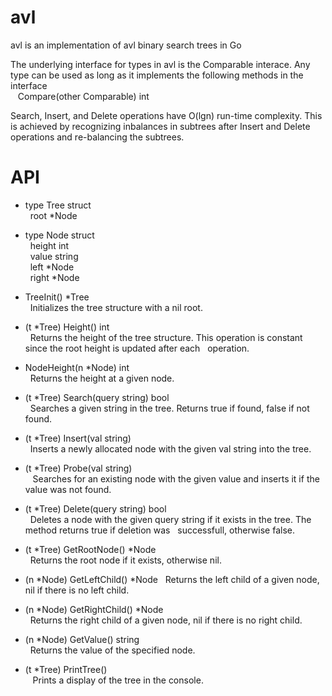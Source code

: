 # avl
avl is an implementation of avl binary search trees in Go

The underlying interface for types in avl is the Comparable interace. Any type can be used as long as it implements the following methods in the interface  
&nbsp;&nbsp; Compare(other Comparable) int

Search, Insert, and Delete operations have O(lgn) run-time complexity. This is achieved by recognizing inbalances in subtrees after Insert and Delete operations and re-balancing the subtrees.

# API
- type Tree struct  
   &nbsp;&nbsp;root *Node

- type Node struct  
  &nbsp;&nbsp;height int  
   &nbsp;&nbsp;value  string  
   &nbsp;&nbsp;left   *Node  
   &nbsp;&nbsp;right  *Node  
  
  
- TreeInit() *Tree  
&nbsp;&nbsp;Initializes the tree structure with a nil root.

- (t *Tree) Height() int  
 &nbsp;&nbsp;Returns the height of the tree structure. This operation is constant since the root height is updated after each  &nbsp;&nbsp;operation.
 
- NodeHeight(n *Node) int  
 &nbsp;&nbsp;Returns the height at a given node.
 
- (t *Tree) Search(query string) bool  
 &nbsp;&nbsp;Searches a given string in the tree. Returns true if found, false if not found.
 
- (t *Tree) Insert(val string)  
 &nbsp;&nbsp;Inserts a newly allocated node with the given val string into the tree.

- (t *Tree) Probe(val string)  
&nbsp;&nbsp; Searches for an existing node with the given value and inserts it if the value was not found.
 
- (t *Tree) Delete(query string) bool  
 &nbsp;&nbsp;Deletes a node with the given query string if it exists in the tree. The method returns true if deletion was  &nbsp;&nbsp;successfull, otherwise false.
 
- (t *Tree) GetRootNode() *Node  
 &nbsp;&nbsp;Returns the root node if it exists, otherwise nil.
 
- (n *Node) GetLeftChild() *Node
 &nbsp;&nbsp;Returns the left child of a given node, nil if there is no left child.
 
 - (n *Node) GetRightChild() *Node  
  &nbsp;&nbsp;Returns the right child of a given node, nil if there is no right child.
  
 - (n *Node) GetValue() string  
  &nbsp;&nbsp;Returns the value of the specified node.
  
 - (t *Tree) PrintTree()  
  &nbsp;&nbsp; Prints a display of the tree in the console.
  

  
